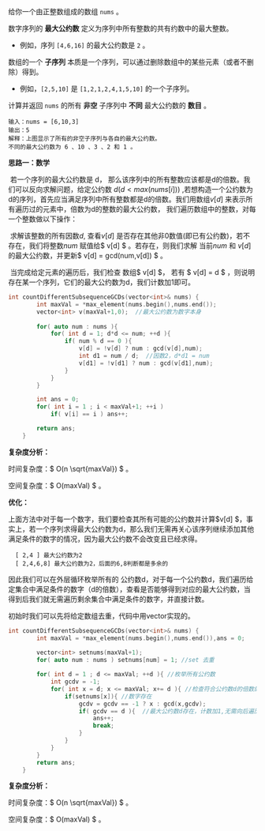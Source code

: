 
给你一个由正整数组成的数组 `nums` 。

数字序列的 **最大公约数** 定义为序列中所有整数的共有约数中的最大整数。

- 例如，序列 `[4,6,16]` 的最大公约数是 `2` 。

数组的一个 **子序列** 本质是一个序列，可以通过删除数组中的某些元素（或者不删除）得到。

- 例如，`[2,5,10]` 是 `[1,2,1,2,4,1,5,10]` 的一个子序列。

计算并返回 `nums` 的所有 **非空** 子序列中 **不同** 最大公约数的 **数目** 。



```
输入：nums = [6,10,3]
输出：5
解释：上图显示了所有的非空子序列与各自的最大公约数。
不同的最大公约数为 6 、10 、3 、2 和 1 。
```



<b>思路一：数学</b>

​		若一个序列的最大公约数是 d， 那么该序列中的所有整数应该都是d的倍数。我们可以反向求解问题，给定公约数 $d (d<max(nums[i]))$ ,若想构造一个公约数为d的序列，首先应当满足序列中所有整数都是d的倍数。我们用数组$v[d]$ 来表示所有遍历过的元素中，倍数为d的整数的最大公约数， 我们遍历数组中的整数，对每一个整数做以下操作：

​		求解该整数的所有因数$d$, 查看$v[d]$ 是否存在其他非0数值(即已有公约数)，若不存在，我们将整数$num$ 赋值给$ v[d] $ 。若存在，则我们求解 当前$num$ 和 $v[d]$ 的最大公约数，并更新$ v[d] = gcd(num,v[d]) $ 。 

​		当完成给定元素的遍历后，我们检查 数组$ v[d] $， 若有 $ v[d] = d $ ，则说明存在某一个序列，它们的最大公约数为d，我们计数加1即可。

```c++
int countDifferentSubsequenceGCDs(vector<int>& nums) {
        int maxVal = *max_element(nums.begin(),nums.end());
        vector<int> v(maxVal+1,0);  //最大公约数为数字本身
        
        for( auto num : nums ){
            for( int d = 1; d*d <= num; ++d ){
                if( num % d == 0 ){
                    v[d] = !v[d] ? num : gcd(v[d],num);
                    int d1 = num / d;  //因数2，d*d1 = num
                    v[d1] = !v[d1] ? num : gcd(v[d1],num);
                }
            }
        }

        int ans = 0;
        for( int i = 1 ; i < maxVal+1; ++i )
            if( v[i] == i ) ans++;

        return ans;
    }
```

<b>复杂度分析：</b>

时间复杂度：$ O(n \sqrt{maxVal}) $ 。  

空间复杂度：$ O(maxVal) $  。

<b>优化：</b>

上面方法中对于每一个数字，我们要检查其所有可能的公约数并计算$v[d] $，事实上，若一个序列求得最大公约数为d，那么我们无需再关心该序列继续添加其他满足条件的数字的情况，因为最大公约数不会改变且已经求得。

```
  [ 2,4 ] 最大公约数为2
  [ 2,4,6,8] 最大公约数为2，后面的6,8判断都是多余的
```

因此我们可以在外层循环枚举所有的 公约数d，对于每一个公约数d，我们遍历给定集合中满足条件的数字（d的倍数），查看是否能够得到对应的最大公约数，当得到后我们就无需遍历剩余集合中满足条件的数字，并直接计数。

初始时我们可以先将给定数组去重，代码中用vector实现的。

```c++
int countDifferentSubsequenceGCDs(vector<int>& nums) {
        int maxVal = *max_element(nums.begin(),nums.end()),ans = 0;
        
        vector<int> setnums(maxVal+1);
        for( auto num : nums ) setnums[num] = 1; //set 去重

        for( int d = 1 ; d <= maxVal; ++d ){ //枚举所有公约数
            int gcdv = -1;
            for( int x = d; x <= maxVal; x+= d ){ //检查符合公约数d的倍数的数字，并计算最大公约数
                if(setnums[x]){ //数字存在
                    gcdv = gcdv == -1 ? x : gcd(x,gcdv);
                    if( gcdv == d ){  //最大公约数d存在，计数加1,无需向后遍历其他数字
                        ans++;
                        break;
                    }
                }
            }
        }
        return ans;
    }
```

<b>复杂度分析：</b>

时间复杂度：$ O(n \sqrt{maxVal}) $ 。  

空间复杂度：$ O(maxVal) $  。